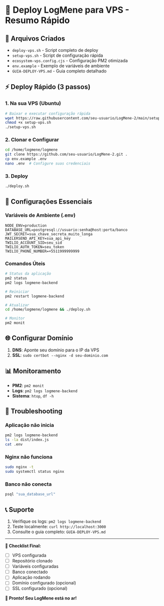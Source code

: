 # 🚀 Deploy LogMene para VPS - Resumo Rápido

## 📁 Arquivos Criados

- `deploy-vps.sh` - Script completo de deploy
- `setup-vps.sh` - Script de configuração rápida
- `ecosystem-vps.config.cjs` - Configuração PM2 otimizada
- `env.example` - Exemplo de variáveis de ambiente
- `GUIA-DEPLOY-VPS.md` - Guia completo detalhado

## ⚡ Deploy Rápido (3 passos)

### 1. Na sua VPS (Ubuntu)
```bash
# Baixar e executar configuração rápida
wget https://raw.githubusercontent.com/seu-usuario/LogMene-2/main/setup-vps.sh
chmod +x setup-vps.sh
./setup-vps.sh
```

### 2. Clonar e Configurar
```bash
cd /home/logmene/logmene
git clone https://github.com/seu-usuario/LogMene-2.git .
cp env.example .env
nano .env  # Configure suas credenciais
```

### 3. Deploy
```bash
./deploy.sh
```

## 🔧 Configurações Essenciais

### Variáveis de Ambiente (.env)
```env
NODE_ENV=production
DATABASE_URL=postgresql://usuario:senha@host:porta/banco
JWT_SECRET=sua_chave_secreta_muito_longa
MAILERSEND_API_KEY=sua_api_key
TWILIO_ACCOUNT_SID=seu_sid
TWILIO_AUTH_TOKEN=seu_token
TWILIO_PHONE_NUMBER=+5511999999999
```

### Comandos Úteis
```bash
# Status da aplicação
pm2 status
pm2 logs logmene-backend

# Reiniciar
pm2 restart logmene-backend

# Atualizar
cd /home/logmene/logmene && ./deploy.sh

# Monitor
pm2 monit
```

## 🌐 Configurar Domínio

1. **DNS**: Aponte seu domínio para o IP da VPS
2. **SSL**: `sudo certbot --nginx -d seu-dominio.com`

## 📊 Monitoramento

- **PM2**: `pm2 monit`
- **Logs**: `pm2 logs logmene-backend`
- **Sistema**: `htop`, `df -h`

## 🚨 Troubleshooting

### Aplicação não inicia
```bash
pm2 logs logmene-backend
ls -la dist/index.js
cat .env
```

### Nginx não funciona
```bash
sudo nginx -t
sudo systemctl status nginx
```

### Banco não conecta
```bash
psql "sua_database_url"
```

## 📞 Suporte

1. Verifique os logs: `pm2 logs logmene-backend`
2. Teste localmente: `curl http://localhost:3000`
3. Consulte o guia completo: `GUIA-DEPLOY-VPS.md`

---

**🎯 Checklist Final:**
- [ ] VPS configurada
- [ ] Repositório clonado
- [ ] Variáveis configuradas
- [ ] Banco conectado
- [ ] Aplicação rodando
- [ ] Domínio configurado (opcional)
- [ ] SSL configurado (opcional)

**🚀 Pronto! Seu LogMene está no ar!** 